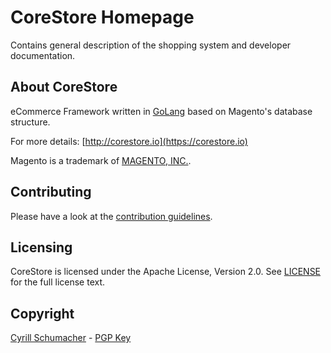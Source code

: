 # CoreStore Homepage

Contains general description of the shopping system and developer documentation.

## About CoreStore

eCommerce Framework written in [GoLang](https://golang.org) based on Magento's
database structure.

For more details: [http://corestore.io](https://corestore.io)

Magento is a trademark of [MAGENTO, INC.](https://www.magentocommerce.com/license/).

## Contributing

Please have a look at the [contribution
guidelines](https://github.com/corestoreio/corestore/blob/master/CONTRIBUTING.md).

## Licensing

CoreStore is licensed under the Apache License, Version 2.0. See
[LICENSE](https://github.com/corestoreio/corestore/blob/master/LICENSE) for the full license text.

## Copyright

[Cyrill Schumacher](https://cyrillschumacher.com) - [PGP Key](https://keybase.io/cyrill)
